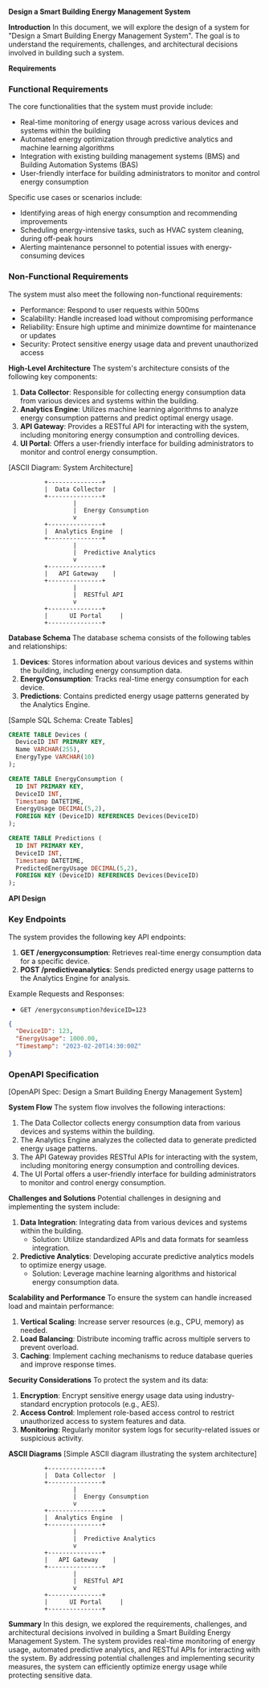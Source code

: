 **Design a Smart Building Energy Management System**

**Introduction**
In this document, we will explore the design of a system for "Design a Smart Building Energy Management System". The goal is to understand the requirements, challenges, and architectural decisions involved in building such a system.

**Requirements**
### Functional Requirements
The core functionalities that the system must provide include:

* Real-time monitoring of energy usage across various devices and systems within the building
* Automated energy optimization through predictive analytics and machine learning algorithms
* Integration with existing building management systems (BMS) and Building Automation Systems (BAS)
* User-friendly interface for building administrators to monitor and control energy consumption

Specific use cases or scenarios include:

* Identifying areas of high energy consumption and recommending improvements
* Scheduling energy-intensive tasks, such as HVAC system cleaning, during off-peak hours
* Alerting maintenance personnel to potential issues with energy-consuming devices

### Non-Functional Requirements
The system must also meet the following non-functional requirements:

* Performance: Respond to user requests within 500ms
* Scalability: Handle increased load without compromising performance
* Reliability: Ensure high uptime and minimize downtime for maintenance or updates
* Security: Protect sensitive energy usage data and prevent unauthorized access

**High-Level Architecture**
The system's architecture consists of the following key components:

1. **Data Collector**: Responsible for collecting energy consumption data from various devices and systems within the building.
2. **Analytics Engine**: Utilizes machine learning algorithms to analyze energy consumption patterns and predict optimal energy usage.
3. **API Gateway**: Provides a RESTful API for interacting with the system, including monitoring energy consumption and controlling devices.
4. **UI Portal**: Offers a user-friendly interface for building administrators to monitor and control energy consumption.

[ASCII Diagram: System Architecture]

```
          +---------------+
          |  Data Collector  |
          +---------------+
                  |
                  |  Energy Consumption
                  v
          +---------------+
          |  Analytics Engine  |
          +---------------+
                  |
                  |  Predictive Analytics
                  v
          +---------------+
          |   API Gateway    |
          +---------------+
                  |
                  |  RESTful API
                  v
          +---------------+
          |      UI Portal     |
          +---------------+
```

**Database Schema**
The database schema consists of the following tables and relationships:

1. **Devices**: Stores information about various devices and systems within the building, including energy consumption data.
2. **EnergyConsumption**: Tracks real-time energy consumption for each device.
3. **Predictions**: Contains predicted energy usage patterns generated by the Analytics Engine.

[Sample SQL Schema: Create Tables]
```sql
CREATE TABLE Devices (
  DeviceID INT PRIMARY KEY,
  Name VARCHAR(255),
  EnergyType VARCHAR(10)
);

CREATE TABLE EnergyConsumption (
  ID INT PRIMARY KEY,
  DeviceID INT,
  Timestamp DATETIME,
  EnergyUsage DECIMAL(5,2),
  FOREIGN KEY (DeviceID) REFERENCES Devices(DeviceID)
);

CREATE TABLE Predictions (
  ID INT PRIMARY KEY,
  DeviceID INT,
  Timestamp DATETIME,
  PredictedEnergyUsage DECIMAL(5,2),
  FOREIGN KEY (DeviceID) REFERENCES Devices(DeviceID)
);
```

**API Design**
### Key Endpoints
The system provides the following key API endpoints:

1. **GET /energyconsumption**: Retrieves real-time energy consumption data for a specific device.
2. **POST /predictiveanalytics**: Sends predicted energy usage patterns to the Analytics Engine for analysis.

Example Requests and Responses:

* `GET /energyconsumption?deviceID=123`
```json
{
  "DeviceID": 123,
  "EnergyUsage": 1000.00,
  "Timestamp": "2023-02-20T14:30:00Z"
}
```

### OpenAPI Specification

[OpenAPI Spec: Design a Smart Building Energy Management System]

**System Flow**
The system flow involves the following interactions:

1. The Data Collector collects energy consumption data from various devices and systems within the building.
2. The Analytics Engine analyzes the collected data to generate predicted energy usage patterns.
3. The API Gateway provides RESTful APIs for interacting with the system, including monitoring energy consumption and controlling devices.
4. The UI Portal offers a user-friendly interface for building administrators to monitor and control energy consumption.

**Challenges and Solutions**
Potential challenges in designing and implementing the system include:

1. **Data Integration**: Integrating data from various devices and systems within the building.
	* Solution: Utilize standardized APIs and data formats for seamless integration.
2. **Predictive Analytics**: Developing accurate predictive analytics models to optimize energy usage.
	* Solution: Leverage machine learning algorithms and historical energy consumption data.

**Scalability and Performance**
To ensure the system can handle increased load and maintain performance:

1. **Vertical Scaling**: Increase server resources (e.g., CPU, memory) as needed.
2. **Load Balancing**: Distribute incoming traffic across multiple servers to prevent overload.
3. **Caching**: Implement caching mechanisms to reduce database queries and improve response times.

**Security Considerations**
To protect the system and its data:

1. **Encryption**: Encrypt sensitive energy usage data using industry-standard encryption protocols (e.g., AES).
2. **Access Control**: Implement role-based access control to restrict unauthorized access to system features and data.
3. **Monitoring**: Regularly monitor system logs for security-related issues or suspicious activity.

**ASCII Diagrams**
[Simple ASCII diagram illustrating the system architecture]

```
          +---------------+
          |  Data Collector  |
          +---------------+
                  |
                  |  Energy Consumption
                  v
          +---------------+
          |  Analytics Engine  |
          +---------------+
                  |
                  |  Predictive Analytics
                  v
          +---------------+
          |   API Gateway    |
          +---------------+
                  |
                  |  RESTful API
                  v
          +---------------+
          |      UI Portal     |
          +---------------+
```

**Summary**
In this design, we explored the requirements, challenges, and architectural decisions involved in building a Smart Building Energy Management System. The system provides real-time monitoring of energy usage, automated predictive analytics, and RESTful APIs for interacting with the system. By addressing potential challenges and implementing security measures, the system can efficiently optimize energy usage while protecting sensitive data.